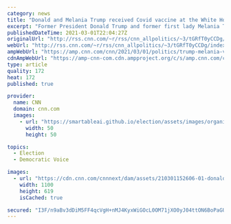 ```yaml
---
category: news
title: "Donald and Melania Trump received Covid vaccine at the White House in January"
excerpt: "Former President Donald Trump and former first lady Melania Trump received the Covid-19 vaccine at the White House in January, a Trump adviser told CNN on Monday.\n    \n"
publishedDateTime: 2021-03-01T22:04:27Z
originalUrl: "http://rss.cnn.com/~r/rss/cnn_allpolitics/~3/tGRfT0yCCDg/index.html"
webUrl: "http://rss.cnn.com/~r/rss/cnn_allpolitics/~3/tGRfT0yCCDg/index.html"
ampWebUrl: "https://amp.cnn.com/cnn/2021/03/01/politics/trump-melania-vaccinated-white-house/index.html"
cdnAmpWebUrl: "https://amp-cnn-com.cdn.ampproject.org/c/s/amp.cnn.com/cnn/2021/03/01/politics/trump-melania-vaccinated-white-house/index.html"
type: article
quality: 172
heat: 172
published: true

provider:
  name: CNN
  domain: cnn.com
  images:
    - url: "https://smartableai.github.io/election/assets/images/organizations/cnn.com-50x50.jpg"
      width: 50
      height: 50

topics:
  - Election
  - Democratic Voice

images:
  - url: "https://cdn.cnn.com/cnnnext/dam/assets/210301152606-01-donald-melania-trump-super-tease.jpg"
    width: 1100
    height: 619
    isCached: true

secured: "I3F/n9aBv3dDiM5FF4qcVgH+nMJ4KyxWiGOcL0OM71jXO0yJ04ttON6BoPaGUh3gvJeVoLJi9H3Ycs+t/wr2otmaFKOQ44mVX8w17sozXYxvCgjCWtPKiomMd88f0LUEpHD8QpAXWyh6hmOCYHwq2+nUFOWEka8EnWQNM3F49te6Uj9sRS9Zh9n77WroglXcC83zzJDZ2EbL5dQFphyiEmctZFjlPConigNpMI7jERLkyKIryF6oQKsUUBDGokrf4OkPUmsnZTs8NBPpIAB0tPteQTTky5ARCJquwW3x/0V5QV0bzjvk/ASbpYuo3ixpiz4IGeJsnZC8hFrfidgLKBK3TJc0LGVqp+LmQO14J9Y=;GQabMWRN5JGLL9wK5klxDA=="
---
```


